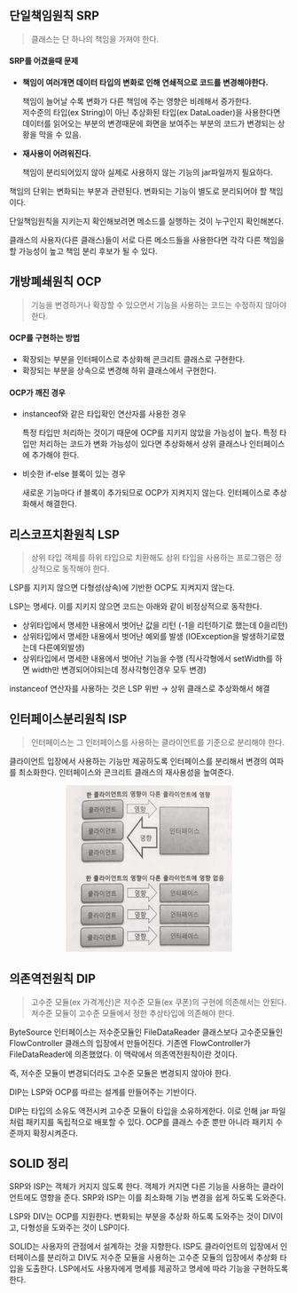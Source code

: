## 단일책임원칙 SRP

> 클래스는 단 하나의 책임을 가져야 한다.

#### SRP를 어겼을때 문제

- **책임이 여러개면 데이터 타입의 변화로 인해 연쇄적으로 코드를 변경해야한다.**

    책임이 늘어날 수록 변화가 다른 책임에 주는 영향은 비례해서 증가한다.      
    저수준의 타입(ex String)이 아닌 추상화된 타입(ex DataLoader)을 사용한다면 데이터를 읽어오는 부분의 변경때문에 화면을 보여주는 부분의 코드가 변경되는 상황을 막을 수 있음.

- **재사용이 어려워진다.**

    책임이 분리되어있지 않아 실제로 사용하지 않는 기능의 jar파일까지 필요하다.

책임의 단위는 변화되는 부분과 관련된다. 변화되는 기능이 별도로 분리되어야 할 책임이다.

단일책임원칙을 지키는지 확인해보려면 메소드를 실행하는 것이 누구인지 확인해본다.

클래스의 사용자(다른 클래스)들이 서로 다른 메소드들을 사용한다면 각각 다른 책임을 할 가능성이 높고 책임 분리 후보가 될 수 있다.

## 개방폐쇄원칙 OCP

> 기능을 변경하거나 확장할 수 있으면서 기능을 사용하는 코드는 수정하지 않아야 한다.

#### OCP를 구현하는 방법

- 확장되는 부분을 인터페이스로 추상화해 콘크리트 클래스로 구현한다.
- 확장되는 부분을 상속으로 변경해 하위 클래스에서 구현한다.

#### OCP가 깨진 경우

- instanceof와 같은 타입확인 연산자를 사용한 경우

    특정 타입만 처리하는 것이기 때문에 OCP를 지키지 않았을 가능성이 높다. 특정 타입만 처리하는 코드가 변화 가능성이 있다면 추상화해서 상위 클래스나 인터페이스에 추가해야 한다.

- 비슷한 if-else 블록이 있는 경우

    새로운 기능마다 if 블록이 추가되므로 OCP가 지켜지지 않는다. 인터페이스로 추상화해서 해결한다.

## 리스코프치환원칙 LSP

> 상위 타입 객체를 하위 타입으로 치환해도 상위 타입을 사용하는 프로그램은 정상적으로 동작해야 한다.

LSP를 지키지 않으면 다형성(상속)에 기반한 OCP도 지켜지지 않는다.

LSP는 명세다. 이를 지키지 않으면 코드는 아래와 같이 비정상적으로 동작한다.

- 상위타입에서 명세한 내용에서 벗어난 값을 리턴 (-1을 리턴하기로 했는데 0을리턴)
- 상위타입에서 명세한 내용에서 벗어난 예외를 발생 (IOException을 발생하기로했는데 다른예외발생)
- 상위타입에서 명세한 내용에서 벗어난 기능을 수행 (직사각형에서 setWidth를 하면 width만 변경되어야되는데 정사각형인경우 모두 변경)

instanceof 연산자를 사용하는 것은 LSP 위반 → 상위 클래스로 추상화해서 해결

## 인터페이스분리원칙 ISP

> 인터페이스는 그 인터페이스를 사용하는 클라이언트를 기준으로 분리해야 한다.

클라이언트 입장에서 사용하는 기능만 제공하도록 인터페이스를 분리해서 변경의 여파를 최소화한다. 인터페이스와 콘크리트 클래스의 재사용성을 높여준다.

<center><img src="../img/ISP.png" width="300" height="300"></center>

## 의존역전원칙 DIP

> 고수준 모듈(ex 가격계산)은 저수준 모듈(ex 쿠폰)의 구현에 의존해서는 안된다. 저수준 모듈이 고수준 모듈에서 정한 추상타입에 의존해야 한다.

ByteSource 인터페이스는 저수준모듈인 FileDataReader 클래스보다 고수준모듈인 FlowController 클래스의 입장에서 만들어진다. 기존엔 FlowController가 FileDataReader에 의존했었다. 이 맥락에서 의존역전원칙이란 것이다.

즉, 저수준 모듈이 변경되더라도 고수준 모듈은 변경되지 않아야 한다.

DIP는 LSP와 OCP를 따르는 설계를 만들어주는 기반이다.

DIP는 타입의 소유도 역전시켜 고수준 모듈이 타입을 소유하게한다. 이로 인해 jar 파일처럼 패키지를 독립적으로 배포할 수 있다. OCP를 클래스 수준 뿐만 아니라 패키지 수준까지 확장시켜준다.

## SOLID 정리

SRP와 ISP는 객체가 커지지 않도록 한다. 객체가 커지면 다른 기능을 사용하는 클라이언트에도 영향을 준다. SRP와 ISP는 이를 최소화해 기능 변경을 쉽게 하도록 도와준다.

LSP와 DIV는 OCP를 지원한다. 변화되는 부분을 추상화 하도록 도와주는 것이 DIV이고, 다형성을 도와주는 것이 LSP이다.

SOLID는 사용자의 관점에서 설계하는 것을 지향한다. ISP도 클라이언트의 입장에서 인터페이스를 분리하고 DIV도 저수준 모듈을 사용하는 고수준 모듈의 입장에서 추상화 타입을 도출한다. LSP에서도 사용자에게 명세를 제공하고 명세에 따라 기능을 구현하도록 한다.
